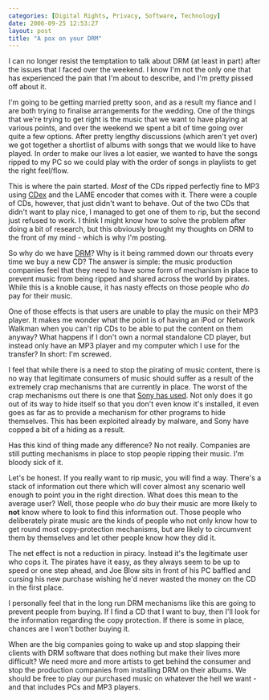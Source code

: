 ```yaml
---
categories: [Digital Rights, Privacy, Software, Technology]
date: 2006-09-25 12:53:27
layout: post
title: "A pox on your DRM"
---
```

I can no longer resist the temptation to talk about DRM (at least in part) after the issues that I faced over the weekend. I know I'm not the only one that has experienced the pain that I'm about to describe, and I'm pretty pissed off about it.

I'm going to be getting married pretty soon, and as a result my fiance and I are both trying to finalise arrangements for the wedding. One of the things that we're trying to get right is the music that we want to have playing at various points, and over the weekend we spent a bit of time going over quite a few options. After pretty lengthy discussions (which aren't yet over) we got together a shortlist of albums with songs that we would like to have played. In order to make our lives a lot easier, we wanted to have the songs ripped to my PC so we could play with the order of songs in playlists to get the right feel/flow.

This is where the pain started. <em>Most</em> of the CDs ripped perfectly fine to MP3 using <a href="http://cdexos.sourceforge.net/" title="CDex" target="_blank">CDex</a> and the LAME encoder that comes with it. There were a couple of CDs, however, that just didn't want to behave. Out of the two CDs that didn't want to play nice, I managed to get one of them to rip, but the second just refused to work. I think I might know how to solve the problem after doing a bit of research, but this obviously brought my thoughts on DRM to the front of my mind - which is why I'm posting.

So why do we have <a href="http://en.wikipedia.org/wiki/Digital_Rights_Management" title="Digital Rights Management" target="_blank">DRM</a>? Why is it being rammed down our throats every time we buy a new CD? The answer is simple: the music production companies feel that they need to have some form of mechanism in place to prevent music from being ripped and shared across the world by pirates. While this is a knoble cause, it has nasty effects on those people who <em>do</em> pay for their music.

One of those effects is that users are unable to play the music on their MP3 player. It makes me wonder what the point is of having an iPod or Network Walkman when you can't rip CDs to be able to put the content on them anyway? What happens if I don't own a normal standalone CD player, but instead only have an MP3 player and my computer which I use for the transfer? In short: I'm screwed.

I feel that while there is a need to stop the pirating of music content, there is no way that legitimate consumers of music should suffer as a result of the extremely crap mechanisms that are currently in place. The worst of the crap mechanisms out there is one that <a href="http://www.sysinternals.com/blog/2005/10/sony-rootkits-and-digital-rights.html" title="Sony, Rootkits and Digital Rights Management Gone Too Far" target="_blank">Sony has used</a>. Not only does it go out of its way to hide itself so that you don't even know it's installed, it even goes as far as to provide a mechanism for other programs to hide themselves. This has been exploited already by malware, and Sony have copped a bit of a hiding as a result.

Has this kind of thing made any difference? No not really. Companies are still putting mechanisms in place to stop people ripping their music. I'm bloody sick of it.

Let's be honest. If you really want to rip music, you will find a way. There's a stack of information out there which will cover almost any scenario well enough to point you in the right direction. What does this mean to the average user? Well, those people who <em>do</em> buy their music are more likely to <strong>not</strong> know where to look to find this information out. Those people who deliberately pirate music are the kinds of people who not only know how to get round most copy-protection mechanisms, but are likely to circumvent them by themselves and let other people know how they did it.

The net effect is not a reduction in piracy. Instead it's the legitimate user who cops it. The pirates have it easy, as they always seem to be up to speed or one step ahead, and Joe Blow sits in front of his PC baffled and cursing his new purchase wishing he'd never wasted the money on the CD in the first place.

I personally feel that in the long run DRM mechanisms like this are going to prevent people from buying. If I find a CD that I want to buy, then I'll look for the information regarding the copy protection. If there is some in place, chances are I won't bother buying it.

When are the big companies going to wake up and stop slapping their clients with DRM software that does nothing but make their lives more difficult? We need more and more artists to get behind the consumer and stop the production companies from installing DRM on their albums. We should be free to play our purchased music on whatever the hell we want - and that includes PCs and MP3 players.
